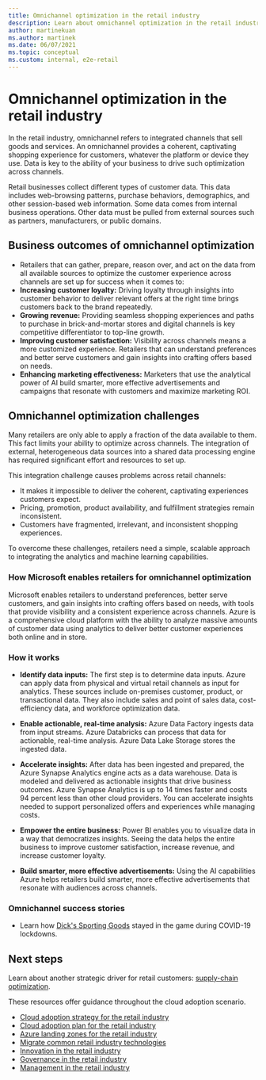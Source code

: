 ```yaml
---
title: Omnichannel optimization in the retail industry
description: Learn about omnichannel optimization in the retail industry by using Azure services to integrate channels that sell goods and services.
author: martinekuan
ms.author: martinek
ms.date: 06/07/2021
ms.topic: conceptual
ms.custom: internal, e2e-retail
---
```


# Omnichannel optimization in the retail industry

In the retail industry, omnichannel refers to integrated channels that sell goods and services. An omnichannel provides a coherent, captivating shopping experience for customers, whatever the platform or device they use. Data is key to the ability of your business to drive such optimization across channels.

Retail businesses collect different types of customer data. This data includes web-browsing patterns, purchase behaviors, demographics, and other session-based web information. Some data comes from internal business operations. Other data must be pulled from external sources such as partners, manufacturers, or public domains.

## Business outcomes of omnichannel optimization

- Retailers that can gather, prepare, reason over, and act on the data from all available sources to optimize the customer experience across channels are set up for success when it comes to:
- **Increasing customer loyalty:** Driving loyalty through insights into customer behavior to deliver relevant offers at the right time brings customers back to the brand repeatedly.
- **Growing revenue:** Providing seamless shopping experiences and paths to purchase in brick-and-mortar stores and digital channels is key competitive differentiator to top-line growth.
- **Improving customer satisfaction:** Visibility across channels means a more customized experience. Retailers that can understand preferences and better serve customers and gain insights into crafting offers based on needs.
- **Enhancing marketing effectiveness:** Marketers that use the analytical power of AI build smarter, more effective advertisements and campaigns that resonate with customers and maximize marketing ROI.

## Omnichannel optimization challenges

Many retailers are only able to apply a fraction of the data available to them. This fact limits your ability to optimize across channels. The integration of external, heterogeneous data sources into a shared data processing engine has required significant effort and resources to set up.

This integration challenge causes problems across retail channels:

- It makes it impossible to deliver the coherent, captivating experiences customers expect.
- Pricing, promotion, product availability, and fulfillment strategies remain inconsistent.
- Customers have fragmented, irrelevant, and inconsistent shopping experiences.

To overcome these challenges, retailers need a simple, scalable approach to integrating the analytics and machine learning capabilities.

### How Microsoft enables retailers for omnichannel optimization

Microsoft enables retailers to understand preferences, better serve customers, and gain insights into crafting offers based on needs, with tools that provide visibility and a consistent experience across channels. Azure is a comprehensive cloud platform with the ability to analyze massive amounts of customer data using analytics to deliver better customer experiences both online and in store.

### How it works

- **Identify data inputs:** The first step is to determine data inputs. Azure can apply data from physical and virtual retail channels as input for analytics. These sources include on-premises customer, product, or transactional data. They also include sales and point of sales data, cost-efficiency data, and workforce optimization data.

- **Enable actionable, real-time analysis:** Azure Data Factory ingests data from input streams. Azure Databricks can process that data for actionable, real-time analysis. Azure Data Lake Storage stores the ingested data.

- **Accelerate insights:** After data has been ingested and prepared, the Azure Synapse Analytics engine acts as a data warehouse. Data is modeled and delivered as actionable insights that drive business outcomes. Azure Synapse Analytics is up to 14 times faster and costs 94 percent less than other cloud providers. You can accelerate insights needed to support personalized offers and experiences while managing costs.

- **Empower the entire business:** Power BI enables you to visualize data in a way that democratizes insights. Seeing the data helps the entire business to improve customer satisfaction, increase revenue, and increase customer loyalty.

- **Build smarter, more effective advertisements:** Using the AI capabilities Azure helps retailers build smarter, more effective advertisements that resonate with audiences across channels.

### Omnichannel success stories

- Learn how [Dick's Sporting Goods](https://customers.microsoft.com/story/857270-dickssportinggoods-vmware-azure) stayed in the game during COVID-19 lockdowns.

## Next steps

Learn about another strategic driver for retail customers: [supply-chain optimization](./retail-supply-chain-optimization.md).

These resources offer guidance throughout the cloud adoption scenario.

- [Cloud adoption strategy for the retail industry](./strategy.md)
- [Cloud adoption plan for the retail industry](./plan.md)
- [Azure landing zones for the retail industry](./ready.md)
- [Migrate common retail industry technologies](./migrate.md)
- [Innovation in the retail industry](./innovate.md)
- [Governance in the retail industry](./govern.md)
- [Management in the retail industry](./manage.md)
